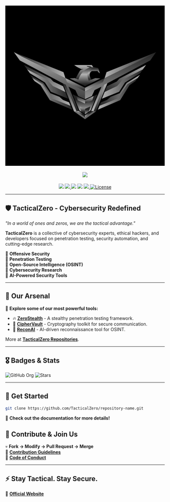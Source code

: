 
<p align="center">
   <a rel="tacticalzero-website" href="https://tacticalzero.com/">
   	<img src="TacticalZero.jpg" width="555">
   </a>
   </br></br>
   <img src="http://profile-counter.glitch.me/tacticalzero-profile-counter/count.svg" width="360">
   </br></br>
   <img src="https://badges.frapsoft.com/os/v1/open-source.png?v=103"></img>
   <a ref="github-action" href="https://github.com/TacticalZero/TacticalZero.github.io/actions/workflows/deploy-docs.yml">
	<img src="https://github.com/TacticalZero/TacticalZero.github.io/actions/workflows/deploy-docs.yml/badge.svg"></img>
   </a>
   <img src="https://img.shields.io/github/commit-activity/m/TacticalZero/TacticalZero.github.io?color=ff69b4"></img>
   <img src="https://img.shields.io/github/repo-size/TacticalZero/TacticalZero.github.io"></img>
   <a ref="vuepress-theme" href="https://theme-hope.vuejs.press">
        <img src="https://img.shields.io/badge/vuepress%20theme-Hope-green"></img>
   </a>
   <a rel="license" href="http://creativecommons.org/licenses/by-nc-sa/4.0/">
        <img alt="License" style="border-width:0" height="21" src="https://i.creativecommons.org/l/by-nc-sa/4.0/88x31.png"/>
   </a>
</p>

---

## 🛡️ **TacticalZero - Cybersecurity Redefined**
_"In a world of ones and zeros, we are the tactical advantage."_

**TacticalZero** is a collective of cybersecurity experts, ethical hackers, and developers focused on penetration testing, security automation, and cutting-edge research.

🔹 **Offensive Security**  
🔹 **Penetration Testing**  
🔹 **Open-Source Intelligence (OSINT)**  
🔹 **Cybersecurity Research**  
🔹 **AI-Powered Security Tools**  

---

## 🚀 **Our Arsenal**
🔽 **Explore some of our most powerful tools:**

- 🔥 **[ZeroStealth](https://github.com/TacticalZero/ZeroStealth)** - A stealthy penetration testing framework.
- 🔐 **[CipherVault](https://github.com/TacticalZero/CipherVault)** - Cryptography toolkit for secure communication.
- 🤖 **[ReconAI](https://github.com/TacticalZero/ReconAI)** - AI-driven reconnaissance tool for OSINT.

More at **[TacticalZero Repositories](https://github.com/TacticalZero)**.

---

## 🎖 **Badges & Stats**
![GitHub Org](https://img.shields.io/badge/TacticalZero-Organization-blue?style=for-the-badge&logo=github)
![Stars](https://img.shields.io/github/stars/TacticalZero?style=for-the-badge)

---

## 🏁 **Get Started**
```bash
git clone https://github.com/TacticalZero/repository-name.git
```

📌 **Check out the documentation for more details!**  



## 🤝 **Contribute & Join Us**
💀 **Fork → Modify → Pull Request → Merge**  
📜 **[Contribution Guidelines](https://github.com/TacticalZero/.github/blob/main/CONTRIBUTING.md)**  
🚨 **[Code of Conduct](https://github.com/TacticalZero/.github/blob/main/CODE_OF_CONDUCT.md)**  

---

## ⚡ **Stay Tactical. Stay Secure.**
🔗 **[Official Website](https://tacticalzero.com)**  
